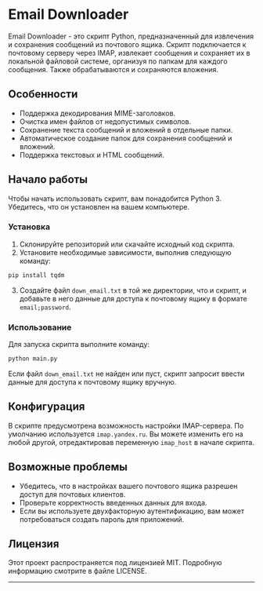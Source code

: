 # Email Downloader

Email Downloader - это скрипт Python, предназначенный для извлечения и сохранения сообщений из почтового ящика. Скрипт подключается к почтовому серверу через IMAP, извлекает сообщения и сохраняет их в локальной файловой системе, организуя по папкам для каждого сообщения. Также обрабатываются и сохраняются вложения.

## Особенности

- Поддержка декодирования MIME-заголовков.
- Очистка имен файлов от недопустимых символов.
- Сохранение текста сообщений и вложений в отдельные папки.
- Автоматическое создание папок для сохранения сообщений и вложений.
- Поддержка текстовых и HTML сообщений.

## Начало работы

Чтобы начать использовать скрипт, вам понадобится Python 3. Убедитесь, что он установлен на вашем компьютере.

### Установка

1. Склонируйте репозиторий или скачайте исходный код скрипта.
2. Установите необходимые зависимости, выполнив следующую команду:

```bash
pip install tqdm
```

3. Создайте файл `down_email.txt` в той же директории, что и скрипт, и добавьте в него данные для доступа к почтовому ящику в формате `email;password`.

### Использование

Для запуска скрипта выполните команду:

```bash
python main.py
```

Если файл `down_email.txt` не найден или пуст, скрипт запросит ввести данные для доступа к почтовому ящику вручную.

## Конфигурация

В скрипте предусмотрена возможность настройки IMAP-сервера. По умолчанию используется `imap.yandex.ru`. Вы можете изменить его на любой другой, отредактировав переменную `imap_host` в начале скрипта.

## Возможные проблемы

- Убедитесь, что в настройках вашего почтового ящика разрешен доступ для почтовых клиентов.
- Проверьте корректность введенных данных для входа.
- Если вы используете двухфакторную аутентификацию, вам может потребоваться создать пароль для приложений.

## Лицензия

Этот проект распространяется под лицензией MIT. Подробную информацию смотрите в файле LICENSE.

---